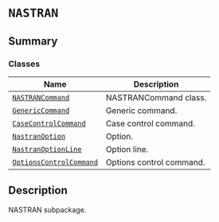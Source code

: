 

# `NASTRAN`

<a id="summary"></a>

## Summary

### Classes

| Name | Description |
|--------------------------------------------------------------------------------------------------------------------------------------------------|--------------------------|
| [`NASTRANCommand`](NASTRANCommand.md#ansys.mechanical.stubs.v242.Ansys.ACT.Automation.Mechanical.FE.NASTRAN.NASTRANCommand)                      | NASTRANCommand class.    |
| [`GenericCommand`](GenericCommand.md#ansys.mechanical.stubs.v242.Ansys.ACT.Automation.Mechanical.FE.NASTRAN.GenericCommand)                      | Generic command.         |
| [`CaseControlCommand`](CaseControlCommand.md#ansys.mechanical.stubs.v242.Ansys.ACT.Automation.Mechanical.FE.NASTRAN.CaseControlCommand)          | Case control command.    |
| [`NastranOption`](NastranOption.md#ansys.mechanical.stubs.v242.Ansys.ACT.Automation.Mechanical.FE.NASTRAN.NastranOption)                         | Option.                  |
| [`NastranOptionLine`](NastranOptionLine.md#ansys.mechanical.stubs.v242.Ansys.ACT.Automation.Mechanical.FE.NASTRAN.NastranOptionLine)             | Option line.             |
| [`OptionsControlCommand`](OptionsControlCommand.md#ansys.mechanical.stubs.v242.Ansys.ACT.Automation.Mechanical.FE.NASTRAN.OptionsControlCommand) | Options control command. |

<a id="description"></a>

## Description

NASTRAN subpackage.

<!-- !! processed by numpydoc !! -->

